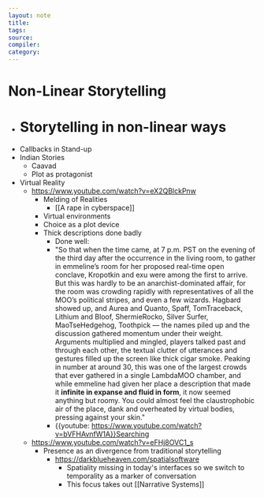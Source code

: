 ```yaml
---
layout: note
title:
tags: 
source:
compiler:
category:
---
```


# Non-Linear Storytelling

- # Storytelling in non-linear ways
- Callbacks in Stand-up
- Indian Stories
    - Caavad
    - Plot as protagonist
- Virtual Reality
    - https://www.youtube.com/watch?v=eX2QBlckPnw
        - Melding of Realities
            - [[A rape in cyberspace]]
        - Virtual environments
        - Choice as a plot device
        - Thick descriptions done badly
            - Done well: 
            - "So that when the time came, at 7 p.m. PST on the evening of the third day after the occurrence in the living room, to gather in emmeline’s room for her proposed real-time open conclave, Kropotkin and exu were among the first to arrive. But this was hardly to be an anarchist-dominated affair, for the room was crowding rapidly with representatives of all the MOO’s political stripes, and even a few wizards. Hagbard showed up, and Aurea and Quanto, Spaff, TomTraceback, Lithium and Bloof, ShermieRocko, Silver Surfer, MaoTseHedgehog, Toothpick — the names piled up and the discussion gathered momentum under their weight. Arguments multiplied and mingled, players talked past and through each other, the textual clutter of utterances and gestures filled up the screen like thick cigar smoke. Peaking in number at around 30, this was one of the largest crowds that ever gathered in a single LambdaMOO chamber, and while emmeline had given her place a description that made it __infinite in expanse and fluid in form__, it now seemed anything but roomy. You could almost feel the claustrophobic air of the place, dank and overheated by virtual bodies, pressing against your skin."
            - {{youtube:  https://www.youtube.com/watch?v=bVFHAvnfW1A}}Searching 
    - https://www.youtube.com/watch?v=eFHj8OVC1_s
        - Presence as an divergence from traditional storytelling
            - https://darkblueheaven.com/spatialsoftware
                - Spatiality missing in today's interfaces so we switch to temporality as a marker of conversation
                - This focus takes out 
[[Narrative Systems]]